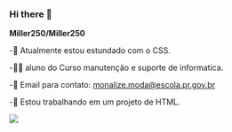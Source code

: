 ### Hi there 👋

**Miller250/Miller250**

-🔭 Atualmente estou estundado com o CSS.

-🧑‍🎓 aluno do Curso manutenção e suporte de informatica.

-📧 Email para contato: monalize.moda@escola.pr.gov.br

-🏧 Estou trabalhando em um projeto de HTML.

![](https://media.tenor.com/GfSX-u7VGM4AAAAC/coding.gif)
